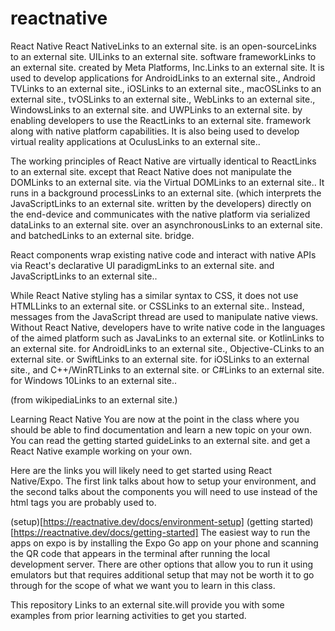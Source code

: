 # reactnative
React Native
React NativeLinks to an external site. is an open-sourceLinks to an external site. UILinks to an external site. software frameworkLinks to an external site. created by Meta Platforms, Inc.Links to an external site. It is used to develop applications for AndroidLinks to an external site., Android TVLinks to an external site., iOSLinks to an external site., macOSLinks to an external site., tvOSLinks to an external site., WebLinks to an external site., WindowsLinks to an external site. and UWPLinks to an external site. by enabling developers to use the ReactLinks to an external site. framework along with native platform capabilities. It is also being used to develop virtual reality applications at OculusLinks to an external site.. 

The working principles of React Native are virtually identical to ReactLinks to an external site. except that React Native does not manipulate the DOMLinks to an external site. via the Virtual DOMLinks to an external site.. It runs in a background processLinks to an external site. (which interprets the JavaScriptLinks to an external site. written by the developers) directly on the end-device and communicates with the native platform via serialized dataLinks to an external site. over an asynchronousLinks to an external site. and batchedLinks to an external site. bridge.

React components wrap existing native code and interact with native APIs via React's declarative UI paradigmLinks to an external site. and JavaScriptLinks to an external site..

While React Native styling has a similar syntax to CSS, it does not use HTMLLinks to an external site. or CSSLinks to an external site.. Instead, messages from the JavaScript thread are used to manipulate native views. Without React Native, developers have to write native code in the languages of the aimed platform such as JavaLinks to an external site. or KotlinLinks to an external site. for AndroidLinks to an external site., Objective-CLinks to an external site. or SwiftLinks to an external site. for iOSLinks to an external site., and C++/WinRTLinks to an external site. or C#Links to an external site. for Windows 10Links to an external site..

(from wikipediaLinks to an external site.)

Learning React Native
You are now at the point in the class where you should be able to find documentation and learn a new topic on your own. You can read the getting started guideLinks to an external site. and get a React Native example working on your own. 

Here are the links you will likely need to get started using React Native/Expo. The first link talks about how to setup your environment, and the second talks about the components you will need to use instead of the html tags you are probably used to.

(setup)[https://reactnative.dev/docs/environment-setup]
(getting started)[https://reactnative.dev/docs/getting-started]
The easiest way to run the apps on expo is by installing the Expo Go app on your phone and scanning the QR code that appears in the terminal after running the local development server. There are other options that allow you to run it using emulators but that requires additional setup that may not be worth it to go through for the scope of what we want you to learn in this class.

This repository Links to an external site.will provide you with some examples from prior learning activities to get you started.  
